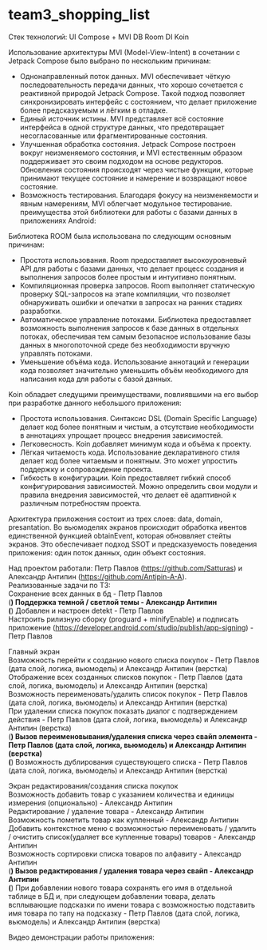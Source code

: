 # team3_shopping_list

Стек технологий:
UI	Compose + MVI
DB	Room
DI	Koin

Использование архитектуры MVI (Model-View-Intent) в сочетании с Jetpack Compose было выбрано по нескольким причинам:
- Однонаправленный поток данных. MVI обеспечивает чёткую последовательность передачи данных, что хорошо сочетается с реактивной природой Jetpack Compose. Такой подход позволяет синхронизировать интерфейс с состоянием, что делает приложение более предсказуемым и лёгким в отладке.
- Единый источник истины. MVI представляет всё состояние интерфейса в одной структуре данных, что предотвращает несогласованные или фрагментированные состояния. 
- Улучшенная обработка состояния. Jetpack Compose построен вокруг неизменяемого состояния, и MVI естественным образом поддерживает это своим подходом на основе редукторов. Обновления состояния происходят через чистые функции, которые принимают текущее состояние и намерение и возвращают новое состояние.  
- Возможность тестирования. Благодаря фокусу на неизменяемости и явным намерениям, MVI облегчает модульное тестирование.
преимущества этой библиотеки для работы с базами данных в приложениях Android:

Библиотека ROOM была использована по следующим основным причинам:
- Простота использования. Room предоставляет высокоуровневый API для работы с базами данных, что делает процесс создания и выполнения запросов более простым и интуитивно понятным. 
- Компиляционная проверка запросов. Room выполняет статическую проверку SQL-запросов на этапе компиляции, что позволяет обнаруживать ошибки и опечатки в запросах на ранних стадиях разработки. 
- Автоматическое управление потоками. Библиотека предоставляет возможность выполнения запросов к базе данных в отдельных потоках, обеспечивая тем самым безопасное использование базы данных в многопоточной среде без необходимости вручную управлять потоками. 
- Уменьшение объёма кода. Использование аннотаций и генерации кода позволяет значительно уменьшить объём необходимого для написания кода для работы с базой данных. 

Koin обладает следущими преимуществами, повлиявшими на его выбор при разработке данного небольшого приложения:
- Простота использования. Синтаксис DSL (Domain Specific Language) делает код более понятным и чистым, а отсутствие необходимости в аннотациях упрощает процесс внедрения зависимостей.
- Легковесность. Koin добавляет минимум кода и объёма к проекту. 
- Лёгкая читаемость кода. Использование декларативного стиля делает код более читаемым и понятным. Это может упростить поддержку и сопровождение проекта. 
- Гибкость в конфигурации. Koin предоставляет гибкий способ конфигурирования зависимостей. Можно определить свои модули и правила внедрения зависимостей, что делает её адаптивной к различным потребностям проекта. 

Архитектура приложения состоит из трех слоев: data, domain, presantation. Во вьюмоделях экранов происходит обработка ивентов единственной функцией obtainEvent, которая обноввляет стейты экранов. Это обеспечивает подход SSOT и предсказуемость поведения приложения: один поток данных, один объект состояния.

Над проектом работали: Петр Павлов (https://github.com/Satturas) и Александр Антипин (https://github.com/Antipin-A-A).  
Реализованные задачи по ТЗ:  
Сохранение всех данных в бд - Петр Павлов  
(**) Поддержка темной / светлой темы - Александр Антипин  
(**) Добавлен и настроен detekt - Петр Павлов  
Настроить рилизную сборку (proguard + minifyEnable) и подписать приложение (https://developer.android.com/studio/publish/app-signing) - Петр Павлов  

Главный экран  
Возможность перейти к созданию нового списка покупок - Петр Павлов (дата слой, логика, вьюмодель) и Александр Антипин (верстка)  
Отображение всех созданных списков покупок - Петр Павлов (дата слой, логика, вьюмодель) и Александр Антипин (верстка)  
Возможность переименовать/удалить список покупок - Петр Павлов (дата слой, логика, вьюмодель) и Александр Антипин (верстка)  
При удалении списка покупок показать диалог с подтверждением действия - Петр Павлов (дата слой, логика, вьюмодель) и Александр Антипин (верстка)  
(**) Вызов переименовывания/удаления списка через свайп элемента - Петр Павлов (дата слой, логика, вьюмодель) и Александр Антипин (верстка)  
(**) Возможность дублирования существующего списка - Петр Павлов (дата слой, логика, вьюмодель) и Александр Антипин (верстка)  

Экран редактирования/создания списка покупок  
Возможность добавить товар с указанием количества и единицы измерения (опционально) - Александр Антипин   
Редактирование / удаление товара - Александр Антипин   
Возможность пометить товар как купленный - Александр Антипин   
Добавить контекстное меню с возможностью переименовать / удалить / очистить список(удаляет все купленные товары) товаров  - Александр Антипин   
Возможность сортировки списка товаров по алфавиту - Александр Антипин   
(**) Вызов редактирования / удаления товара через свайп - Александр Антипин   
(**) При добавлении нового товара сохранять его имя в отдельной таблице в БД и, при следующем добавлении товара, делать всплывающие подсказки по имени товара с возможностью подставить имя товара по тапу на подсказку - Петр Павлов (дата слой, логика, вьюмодель) и Александр Антипин (верстка)  

Видео демонстрации работы приложения:

  
